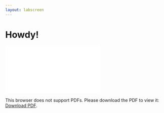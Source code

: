 ```yaml
---
layout: labscreen
---
```


# Howdy!

<object data="http://yoursite.com/the.pdf" type="application/pdf" width="700px" height="700px">
    <embed src="Lab4Instructions.pdf">
        <p>This browser does not support PDFs. Please download the PDF to view it: <a href="Lab4Instructions.pdf">Download PDF</a>.</p>
    </embed>
</object>

<!-- Credit goes to https://stackoverflow.com/users/2301402/suneel-kumar for the fallback link code --> 


